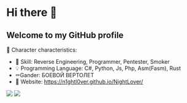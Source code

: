 # Hi there 👋
## Welcome to my GitHub profile 

📀 Character characteristics:</p>

- 📱 Skill: Reverse Engineering, Programmer, Pentester, Smoker
- 💡 Programming Language: C#, Python, Js, Php, Asm(Fasm), Rust
- ⚰️Gander: БОЕВОЙ ВЕРТОЛЕТ 
- 🔌 Website: https://n1ghtl0ver.github.io/NightLover/

<img src="https://github-readme-stats.vercel.app/api/top-langs/?username=N1ghtL0ver&theme=dark&hide_langs_below=1">

<img src="https://github-readme-stats.vercel.app/api?username=N1ghtL0ver&&show_icons=true&title_color=ffffff&icon_color=bb2acf&text_color=daf7dc&bg_color=151515">
